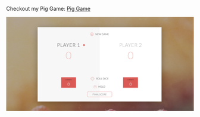 Checkout my Pig Game: <a href="https://github.com/codecallogic/PigGame/blob/master/pigGame.png" target="_blank">Pig Game</a>

<img src="https://github.com/codecallogic/PigGame/blob/master/pigGame.png">
